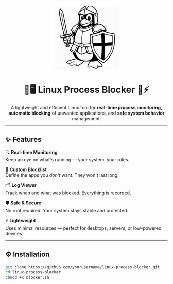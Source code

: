 <p align="center">
  <img src="static/logo.jpg" alt="Project Logo" width="200"/>
</p>

<h1 align="center">🚫🖥️ Linux Process Blocker 🐧⚡</h1>

<p align="center">
  A lightweight and efficient Linux tool for <strong>real-time process monitoring</strong>, 
  <strong>automatic blocking</strong> of unwanted applications, and <strong>safe system behavior</strong> management.  
</p>

---

## ✨ Features

🔍 **Real-time Monitoring**  
Keep an eye on what's running — your system, your rules.  

🧱 **Custom Blocklist**  
Define the apps you *don't* want. They won't last long.  

🗂️ **Log Viewer**  
Track when and what was blocked. Everything is recorded.  

🛡️ **Safe & Secure**  
No root required. Your system stays stable and protected.  

⚡ **Lightweight**  
Uses minimal resources — perfect for desktops, servers, or low-powered devices.  

---

## ⚙️ Installation

```bash
git clone https://github.com/yourusername/linux-process-blocker.git
cd linux-process-blocker
chmod +x blocker.sh

